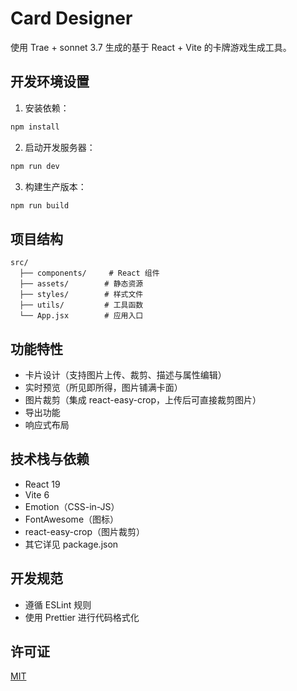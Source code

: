 # Card Designer

使用 Trae + sonnet 3.7 生成的基于 React + Vite 的卡牌游戏生成工具。



## 开发环境设置

1. 安装依赖：

```bash
npm install
```

2. 启动开发服务器：

```bash
npm run dev
```

3. 构建生产版本：

```bash
npm run build
```

## 项目结构

```plaintext
src/
  ├── components/     # React 组件
  ├── assets/        # 静态资源
  ├── styles/        # 样式文件
  ├── utils/         # 工具函数
  └── App.jsx        # 应用入口
```

## 功能特性

- 卡片设计（支持图片上传、裁剪、描述与属性编辑）
- 实时预览（所见即所得，图片铺满卡面）
- 图片裁剪（集成 react-easy-crop，上传后可直接裁剪图片）
- 导出功能
- 响应式布局

## 技术栈与依赖

- React 19
- Vite 6
- Emotion（CSS-in-JS）
- FontAwesome（图标）
- react-easy-crop（图片裁剪）
- 其它详见 package.json

## 开发规范     

- 遵循 ESLint 规则
- 使用 Prettier 进行代码格式化

## 许可证

[MIT](LICENSE)
